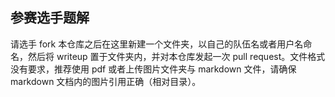 ## 参赛选手题解

请选手 fork 本仓库之后在这里新建一个文件夹，以自己的队伍名或者用户名命名，然后将 writeup 置于文件夹内，并对本仓库发起一次 pull request。文件格式没有要求，推荐使用 pdf 或者上传图片文件夹与 markdown 文件，请确保 markdown 文档内的图片引用正确（相对目录）。